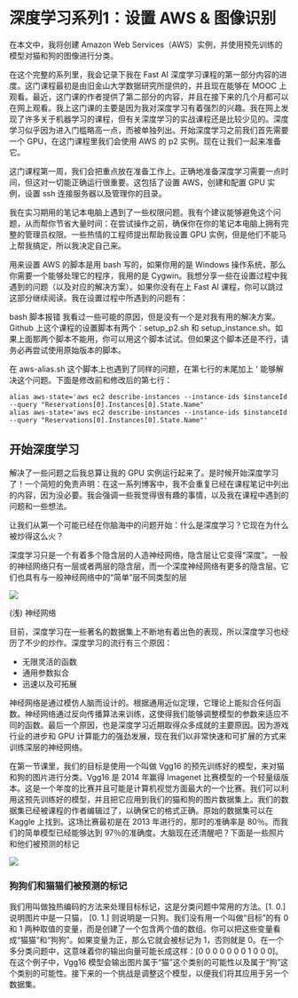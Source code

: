 # 深度学习系列1：设置 AWS & 图像识别

在本文中，我将创建 Amazon Web Services（AWS）实例，并使用预先训练的模型对猫和狗的图像进行分类。

在这个完整的系列里，我会记录下我在 Fast AI 深度学习课程的第一部分内容的进度。这门课程最初是由旧金山大学数据研究所提供的，并且现在能够在 MOOC 上观看。最近，这门课的作者提供了第二部分的内容，并且在接下来的几个月都可以在网上观看。我上这门课的主要是因为我对深度学习有着强烈的兴趣。我在网上发现了许多关于机器学习的课程，但有关深度学习的实战课程还是比较少见的。深度学习似乎因为进入门槛略高一点，而被单独列出。开始深度学习之前我们首先需要一个 GPU，在这门课程里我们会使用 AWS 的 p2 实例。现在让我们一起来准备它。

这门课程第一周，我们会把重点放在准备工作上。正确地准备深度学习需要一点时间，但这对一切能正确运行很重要。这包括了设置 AWS，创建和配置 GPU 实例，设置 ssh 连接服务器以及管理你的目录。

我在实习期用的笔记本电脑上遇到了一些权限问题。我有个建议能够避免这个问题，从而帮你节省大量时间：在尝试操作之前，确保你在你的笔记本电脑上拥有完整的管理员权限。一些热情的工程师提出帮助我设置 GPU 实例，但是他们不能马上帮我搞定，所以我决定自己来。

用来设置 AWS 的脚本是用 bash 写的，如果你用的是 Windows 操作系统，那么你需要一个能够处理它的程序，我用的是 Cygwin。我想分享一些在设置过程中我遇到的问题（以及对应的解决方案）。如果你没有在上 Fast AI 课程，你可以跳过这部分继续阅读。我在设置过程中所遇到的问题有：

bash 脚本报错
我看过一些可能的原因，但是没有一个是对我有用的解决方案。Github 上这个课程的设置脚本有两个：setup_p2.sh 和 setup_instance.sh。如果上面那两个脚本不能用，你可以用这个脚本试试。但如果这个脚本还是不行，请务必再尝试使用原始版本的脚本。

在 aws-alias.sh 这个脚本上也遇到了同样的问题，在第七行的末尾加上 ' 能够解决这个问题。下面是修改前和修改后的第七行：

    alias aws-state='aws ec2 describe-instances --instance-ids $instanceId --query "Reservations[0].Instances[0].State.Name"
    alias aws-state='aws ec2 describe-instances --instance-ids $instanceId --query "Reservations[0].Instances[0].State.Name"'

## 开始深度学习

解决了一些问题之后我总算让我的 GPU 实例运行起来了。是时候开始深度学习了！一个简短的免责声明：在这一系列博客中，我不会重复已经在课程笔记中列出的内容，因为没必要。我会强调一些我觉得很有趣的事情，以及我在课程中遇到的问题和一些想法。

让我们从第一个可能已经在你脑海中的问题开始：什么是深度学习？它现在为什么被炒得这么火？

深度学习只是一个有着多个隐含层的人造神经网络，隐含层让它变得“深度”。一般的神经网络只有一层或者两层的隐含层，而一个深度神经网络有更多的隐含层。它们也具有与一般神经网络中的“简单”层不同类型的层

![](https://i.imgur.com/TSwI1dO.png)


(浅) 神经网络

目前，深度学习在一些著名的数据集上不断地有着出色的表现，所以深度学习也经历了不少的炒作。深度学习的流行有三个原因：

- 无限灵活的函数
- 通用参数拟合
- 迅速以及可拓展

神经网络是通过模仿人脑而设计的。根据通用近似定理，它理论上能拟合任何函数。神经网络通过反向传播算法来训练，这使得我们能够调整模型的参数来适应不同的函数。最后一个原因，也是深度学习近期取得众多成就的主要原因。因为游戏行业的进步和 GPU 计算能力的强劲发展，现在我们以非常快速和可扩展的方式来训练深层的神经网络。


在第一节课里，我们的目标是使用一个叫做 Vgg16 的预先训练好的模型，来对猫和狗的图片进行分类。Vgg16 是 2014 年赢得 Imagenet 比赛模型的一个轻量级版本。这是一个年度的比赛并且可能是计算机视觉方面最大的一个比赛。我们可以利用这预先训练好的模型，并且把它应用到我们的猫和狗的图片数据集上。我们的数据集已经被课程的作者编辑过了，以确保它的格式正确。原始的数据集可以在 Kaggle 上找到。这场比赛最初是在 2013 年进行的，那时的准确率是 80％。而我们的简单模型已经能够达到 97％的准确度。大脑现在还清醒吧？下面是一些照片和他们被预测的标记

![](https://i.imgur.com/OtBIGCB.png)


### 狗狗们和猫猫们被预测的标记

我们用叫做独热编码的方法来处理目标标记，这是分类问题中常用的方法。[1. 0.] 说明图片中是一只猫， [0. 1.] 则说明是一只狗。我们没有用一个叫做“目标”的有 0 和 1 两种取值的变量，而是创建了一个包含两个值的数组。你可以把这些变量看成“猫猫”和“狗狗”。如果变量为正，那么它就会被标记为 1，否则就是 0。在一个多分类问题中，这意味着你的输出向量可能长成这样：[0 0 0 0 0 0 0 1 0 0 0]。在这个例子中，Vgg16 模型会输出图片属于“猫”这个类别的可能性以及属于“狗”这个类别的可能性。接下来的一个挑战是调整这个模型，以便我们将其应用于另一个数据集。

